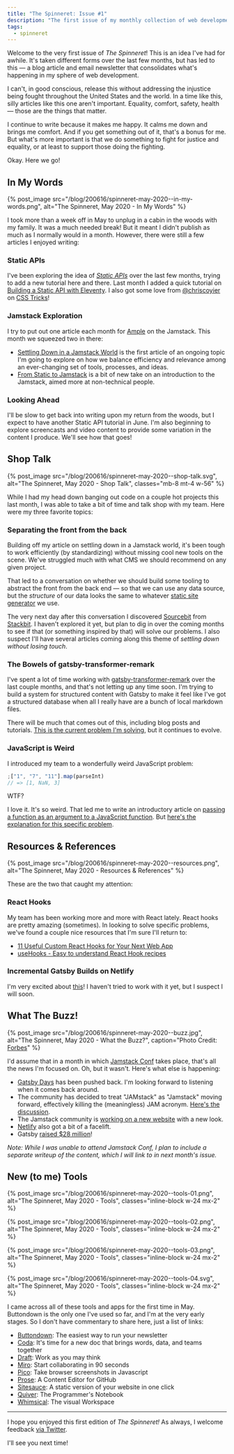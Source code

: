 ```yaml
---
title: "The Spinneret: Issue #1"
description: "The first issue of my monthly collection of web development topics, ideas, tools, and references, along with some commentary."
tags:
  - spinneret
---
```


Welcome to the very first issue of _The Spinneret_! This is an idea I've had for awhile. It's taken different forms over the last few months, but has led to this — a blog article and email newsletter that consolidates what's happening in my sphere of web development.

I can't, in good conscious, release this without addressing the injustice being fought throughout the United States and the world. In a time like this, silly articles like this one aren't important. Equality, comfort, safety, health — those are the things that matter.

I continue to write because it makes me happy. It calms me down and brings me comfort. And if you get something out of it, that's a bonus for me. But what's more important is that we do something to fight for justice and equality, or at least to support those doing the fighting.

Okay. Here we go!

## In My Words

{% post_image
    src="/blog/200616/spinneret-may-2020--in-my-words.png",
    alt="The Spinneret, May 2020 - In My Words" %}

I took more than a week off in May to unplug in a cabin in the woods with my family. It was a much needed break! But it meant I didn't publish as much as I normally would in a month. However, there were still a few articles I enjoyed writing:

### Static APIs

I've been exploring the idea of [_Static APIs_](/blog/lets-talk-about-static-apis) over the last few months, trying to add a new tutorial here and there. Last month I added a quick tutorial on [Building a Static API with Eleventy](/blog/building-static-api-eleventy). I also got some love from [@chriscoyier](https://twitter.com/chriscoyier) on [CSS Tricks](https://css-tricks.com/wtf-is-a-static-api/)!

### Jamstack Exploration

I try to put out one article each month for [Ample](https://www.helloample.com/blog-categories/jamstack) on the Jamstack. This month we squeezed two in there:

- [Settling Down in a Jamstack World](https://www.helloample.com/blog/settling-down-in-a-jamstack-world) is the first article of an ongoing topic I'm going to explore on how we balance efficiency and relevance among an ever-changing set of tools, processes, and ideas.
- [From Static to Jamstack](https://www.helloample.com/blog/from-static-to-jamstack) is a bit of new take on an introduction to the Jamstack, aimed more at non-technical people.

### Looking Ahead

I'll be slow to get back into writing upon my return from the woods, but I expect to have another Static API tutorial in June. I'm also beginning to explore screencasts and video content to provide some variation in the content I produce. We'll see how that goes!

## Shop Talk

{% post_image
    src="/blog/200616/spinneret-may-2020--shop-talk.svg",
    alt="The Spinneret, May 2020 - Shop Talk",
    classes="mb-8 mt-4 w-56" %}

While I had my head down banging out code on a couple hot projects this last month, I was able to take a bit of time and talk shop with my team. Here were my three favorite topics:

### Separating the front from the back

Building off my article on settling down in a Jamstack world, it's been tough to work efficiently (by standardizing) without missing cool new tools on the scene. We've struggled much with what CMS we should recommend on any given project.

That led to a conversation on whether we should build some tooling to abstract the front from the back end — so that we can use any data source, but the _structure_ of our data looks the same to whatever [static site generator](https://www.staticgen.com/) we use.

The very next day after this conversation I discovered [Sourcebit](https://github.com/stackbithq/sourcebit) from [Stackbit](https://www.stackbit.com/). I haven't explored it yet, but plan to dig in over the coming months to see if that (or something inspired by that) will solve our problems. I also suspect I'll have several articles coming along this theme of _settling down without losing touch_.

### The Bowels of gatsby-transformer-remark

I've spent a lot of time working with [gatsby-transformer-remark](https://github.com/gatsbyjs/gatsby/tree/master/packages/gatsby-transformer-remark) over the last couple months, and that's not letting up any time soon. I'm trying to build a system for structured content with Gatsby to make it feel like I've got a structured database when all I really have are a bunch of local markdown files.

There will be much that comes out of this, including blog posts and tutorials. [This is the current problem I'm solving](https://spectrum.chat/gatsby-js/general/how-to-build-graphql-types-on-top-of-gatsby-transformer-remark~33ea4f0b-2f97-4fdb-a887-0cc6420e1960), but it continues to evolve.

### JavaScript is Weird

I introduced my team to a wonderfully weird JavaScript problem:

```js
;["1", "7", "11"].map(parseInt)
// => [1, NaN, 3]
```

WTF?

I love it. It's so weird. That led me to write an introductory article on [passing a function as an argument to a JavaScript function](/blog/pass-func-as-arg-javascript). But [here's the explanation for this specific problem](https://medium.com/dailyjs/parseint-mystery-7c4368ef7b21).

## Resources & References

{% post_image
    src="/blog/200616/spinneret-may-2020--resources.png",
    alt="The Spinneret, May 2020 - Resources & References" %}

These are the two that caught my attention:

### React Hooks

My team has been working more and more with React lately. React hooks are pretty amazing (sometimes). In looking to solve specific problems, we've found a couple nice resources that I'm sure I'll return to:

- [11 Useful Custom React Hooks for Your Next Web App](https://blog.bitsrc.io/11-useful-custom-react-hooks-for-your-next-app-c66307cf0f0c)
- [useHooks - Easy to understand React Hook recipes](https://usehooks.com/)

### Incremental Gatsby Builds on Netlify

I'm very excited about [this](https://www.netlify.com/blog/2020/04/23/enable-gatsby-incremental-builds-on-netlify/)! I haven't tried to work with it yet, but I suspect I will soon.

## What The Buzz!

{% post_image
    src="/blog/200616/spinneret-may-2020--buzz.jpg",
    alt="The Spinneret, May 2020 - What the Buzz?",
    caption="Photo Credit: [Forbes](https://www.forbes.com/sites/davidjeans/2020/05/27/gatsby-website-building-startup-backed-by-index-ventures-raises-28-million/)" %}

I'd assume that in a month in which [Jamstack Conf](https://jamstackconf.com/) takes place, that's all the news I'm focused on. Oh, but it wasn't. Here's what else is happening:

- [Gatsby Days](https://www.gatsbyjs.com/resources/gatsby-days/) has been pushed back. I'm looking forward to listening when it comes back around.
- The community has decided to treat "JAMstack" as "Jamstack" moving forward, effectively killing the (meaningless) JAM acronym. [Here's the discussion](https://github.com/jamstack/jamstack.org/issues/279#issuecomment-607896059).
- The Jamstack community is [working on a new website](https://next--jamstack-site.netlify.app/) with a new look.
- [Netlify](https://www.netlify.com/) also got a bit of a facelift.
- Gatsby [raised \$28 million](https://www.forbes.com/sites/davidjeans/2020/05/27/gatsby-website-building-startup-backed-by-index-ventures-raises-28-million/#7aaede57f3e0)!

_Note: While I was unable to attend Jamstack Conf, I plan to include a separate writeup of the content, which I will link to in next month's issue._

## New (to me) Tools

<div class="flex items-center justify-center override-body-constraint mt-4 my-6">

{% post_image
    src="/blog/200616/spinneret-may-2020--tools-01.png",
    alt="The Spinneret, May 2020 - Tools",
    classes="inline-block w-24 mx-2" %}

{% post_image
    src="/blog/200616/spinneret-may-2020--tools-02.png",
    alt="The Spinneret, May 2020 - Tools",
    classes="inline-block w-24 mx-2" %}

{% post_image
    src="/blog/200616/spinneret-may-2020--tools-03.png",
    alt="The Spinneret, May 2020 - Tools",
    classes="inline-block w-24 mx-2" %}

{% post_image
    src="/blog/200616/spinneret-may-2020--tools-04.svg",
    alt="The Spinneret, May 2020 - Tools",
    classes="inline-block w-24 mx-2" %}

</div>

I came across all of these tools and apps for the first time in May. Buttondown is the only one I've used so far, and I'm at the very early stages. So I don't have commentary to share here, just a list of links:

- [Buttondown](https://buttondown.email/): The easiest way to run your newsletter
- [Coda](https://coda.io/welcome): It's time for a new doc that brings words, data, and teams together
- [Draft](https://draft.io/): Work as you may think
- [Miro](https://miro.com/features/): Start collaborating in 90 seconds
- [Pico](https://github.com/nikersify/pico): Take browser screenshots in Javascript
- [Prose](http://prose.io/): A Content Editor for GitHub
- [Sitesauce](https://sitesauce.app/): A static version of your website in one click
- [Quiver](https://happenapps.com/): The Programmer's Notebook
- [Whimsical](https://whimsical.com/flowcharts): The visual Workspace

---

I hope you enjoyed this first edition of _The Spinneret!_ As always, I welcome feedback [via Twitter](https://twitter.com/seancdavis29).

I'll see you next time!
